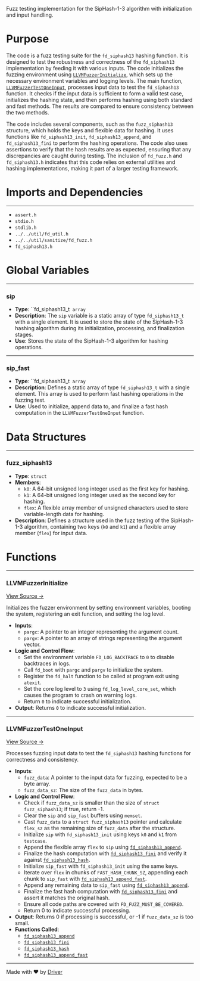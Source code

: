 <!--------------------------------------------------------------------------------->
<!-- IMPORTANT: This file is auto-generated by Driver (https://driver.ai). -------->
<!-- Manual edits may be overwritten on future commits. --------------------------->
<!--------------------------------------------------------------------------------->

Fuzz testing implementation for the SipHash-1-3 algorithm with initialization and input handling.

# Purpose
The code is a fuzz testing suite for the `fd_siphash13` hashing function. It is designed to test the robustness and correctness of the `fd_siphash13` implementation by feeding it with various inputs. The code initializes the fuzzing environment using [`LLVMFuzzerInitialize`](<#llvmfuzzerinitialize>), which sets up the necessary environment variables and logging levels. The main function, [`LLVMFuzzerTestOneInput`](<#llvmfuzzertestoneinput>), processes input data to test the `fd_siphash13` function. It checks if the input data is sufficient to form a valid test case, initializes the hashing state, and then performs hashing using both standard and fast methods. The results are compared to ensure consistency between the two methods.

The code includes several components, such as the `fuzz_siphash13` structure, which holds the keys and flexible data for hashing. It uses functions like `fd_siphash13_init`, `fd_siphash13_append`, and `fd_siphash13_fini` to perform the hashing operations. The code also uses assertions to verify that the hash results are as expected, ensuring that any discrepancies are caught during testing. The inclusion of `fd_fuzz.h` and `fd_siphash13.h` indicates that this code relies on external utilities and hashing implementations, making it part of a larger testing framework.
# Imports and Dependencies

---
- `assert.h`
- `stdio.h`
- `stdlib.h`
- `../../util/fd_util.h`
- `../../util/sanitize/fd_fuzz.h`
- `fd_siphash13.h`


# Global Variables

---
### sip
- **Type**: ``fd_siphash13_t` array`
- **Description**: The `sip` variable is a static array of type `fd_siphash13_t` with a single element. It is used to store the state of the SipHash-1-3 hashing algorithm during its initialization, processing, and finalization stages.
- **Use**: Stores the state of the SipHash-1-3 algorithm for hashing operations.


---
### sip\_fast
- **Type**: ``fd_siphash13_t` array`
- **Description**: Defines a static array of type `fd_siphash13_t` with a single element. This array is used to perform fast hashing operations in the fuzzing test.
- **Use**: Used to initialize, append data to, and finalize a fast hash computation in the `LLVMFuzzerTestOneInput` function.


# Data Structures

---
### fuzz\_siphash13
- **Type**: ``struct``
- **Members**:
    - `k0`: A 64-bit unsigned long integer used as the first key for hashing.
    - `k1`: A 64-bit unsigned long integer used as the second key for hashing.
    - `flex`: A flexible array member of unsigned characters used to store variable-length data for hashing.
- **Description**: Defines a structure used in the fuzz testing of the SipHash-1-3 algorithm, containing two keys (`k0` and `k1`) and a flexible array member (`flex`) for input data.


# Functions

---
### LLVMFuzzerInitialize<!-- {{#callable:LLVMFuzzerInitialize}} -->
[View Source →](<../../../../../src/ballet/siphash13/fuzz_siphash13.c#L16>)

Initializes the fuzzer environment by setting environment variables, booting the system, registering an exit function, and setting the log level.
- **Inputs**:
    - `pargc`: A pointer to an integer representing the argument count.
    - `pargv`: A pointer to an array of strings representing the argument vector.
- **Logic and Control Flow**:
    - Set the environment variable `FD_LOG_BACKTRACE` to `0` to disable backtraces in logs.
    - Call `fd_boot` with `pargc` and `pargv` to initialize the system.
    - Register the `fd_halt` function to be called at program exit using `atexit`.
    - Set the core log level to `3` using `fd_log_level_core_set`, which causes the program to crash on warning logs.
    - Return `0` to indicate successful initialization.
- **Output**: Returns `0` to indicate successful initialization.


---
### LLVMFuzzerTestOneInput<!-- {{#callable:LLVMFuzzerTestOneInput}} -->
[View Source →](<../../../../../src/ballet/siphash13/fuzz_siphash13.c#L37>)

Processes fuzzing input data to test the `fd_siphash13` hashing functions for correctness and consistency.
- **Inputs**:
    - `fuzz_data`: A pointer to the input data for fuzzing, expected to be a byte array.
    - `fuzz_data_sz`: The size of the `fuzz_data` in bytes.
- **Logic and Control Flow**:
    - Check if `fuzz_data_sz` is smaller than the size of `struct fuzz_siphash13`; if true, return -1.
    - Clear the `sip` and `sip_fast` buffers using `memset`.
    - Cast `fuzz_data` to a `struct fuzz_siphash13` pointer and calculate `flex_sz` as the remaining size of `fuzz_data` after the structure.
    - Initialize `sip` with `fd_siphash13_init` using keys `k0` and `k1` from `testcase`.
    - Append the flexible array `flex` to `sip` using [`fd_siphash13_append`](<fd_siphash13.c.md#fd_siphash13_append>).
    - Finalize the hash computation with [`fd_siphash13_fini`](<fd_siphash13.c.md#fd_siphash13_fini>) and verify it against [`fd_siphash13_hash`](<fd_siphash13.c.md#fd_siphash13_hash>).
    - Initialize `sip_fast` with `fd_siphash13_init` using the same keys.
    - Iterate over `flex` in chunks of `FAST_HASH_CHUNK_SZ`, appending each chunk to `sip_fast` with [`fd_siphash13_append_fast`](<fd_siphash13.c.md#fd_siphash13_append_fast>).
    - Append any remaining data to `sip_fast` using [`fd_siphash13_append`](<fd_siphash13.c.md#fd_siphash13_append>).
    - Finalize the fast hash computation with [`fd_siphash13_fini`](<fd_siphash13.c.md#fd_siphash13_fini>) and assert it matches the original hash.
    - Ensure all code paths are covered with `FD_FUZZ_MUST_BE_COVERED`.
    - Return 0 to indicate successful processing.
- **Output**: Returns 0 if processing is successful, or -1 if `fuzz_data_sz` is too small.
- **Functions Called**:
    - [`fd_siphash13_append`](<fd_siphash13.c.md#fd_siphash13_append>)
    - [`fd_siphash13_fini`](<fd_siphash13.c.md#fd_siphash13_fini>)
    - [`fd_siphash13_hash`](<fd_siphash13.c.md#fd_siphash13_hash>)
    - [`fd_siphash13_append_fast`](<fd_siphash13.c.md#fd_siphash13_append_fast>)



---
Made with ❤️ by [Driver](https://www.driver.ai/)